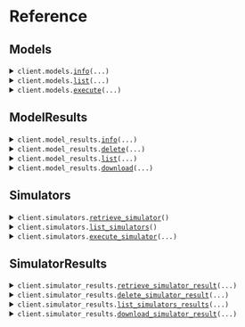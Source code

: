 # Reference
## Models
<details><summary><code>client.models.<a href="src/conductorquantum/models/client.py">info</a>(...)</code></summary>
<dl>
<dd>

#### 📝 Description

<dl>
<dd>

<dl>
<dd>

Retrieves a model's details.
</dd>
</dl>
</dd>
</dl>

#### 🔌 Usage

<dl>
<dd>

<dl>
<dd>

```python
from conductorquantum import ConductorQuantum

client = ConductorQuantum(
    token="YOUR_TOKEN",
)
client.models.info(
    model="coulomb-blockade-peak-detector",
)

```
</dd>
</dl>
</dd>
</dl>

#### ⚙️ Parameters

<dl>
<dd>

<dl>
<dd>

**model:** `ModelsEnum` — The model to get information for.
    
</dd>
</dl>

<dl>
<dd>

**request_options:** `typing.Optional[RequestOptions]` — Request-specific configuration.
    
</dd>
</dl>
</dd>
</dl>


</dd>
</dl>
</details>

<details><summary><code>client.models.<a href="src/conductorquantum/models/client.py">list</a>(...)</code></summary>
<dl>
<dd>

#### 📝 Description

<dl>
<dd>

<dl>
<dd>

Retrieves a list of available models.
</dd>
</dl>
</dd>
</dl>

#### 🔌 Usage

<dl>
<dd>

<dl>
<dd>

```python
from conductorquantum import ConductorQuantum

client = ConductorQuantum(
    token="YOUR_TOKEN",
)
client.models.list()

```
</dd>
</dl>
</dd>
</dl>

#### ⚙️ Parameters

<dl>
<dd>

<dl>
<dd>

**skip:** `typing.Optional[int]` — The number of models to skip.
    
</dd>
</dl>

<dl>
<dd>

**limit:** `typing.Optional[int]` — The number of models to include.
    
</dd>
</dl>

<dl>
<dd>

**request_options:** `typing.Optional[RequestOptions]` — Request-specific configuration.
    
</dd>
</dl>
</dd>
</dl>


</dd>
</dl>
</details>

<details><summary><code>client.models.<a href="src/conductorquantum/models/client.py">execute</a>(...)</code></summary>
<dl>
<dd>

#### 📝 Description

<dl>
<dd>

<dl>
<dd>

Executes a model with the provided data.
</dd>
</dl>
</dd>
</dl>

#### 🔌 Usage

<dl>
<dd>

<dl>
<dd>

```python
from conductorquantum import ConductorQuantum

client = ConductorQuantum(
    token="YOUR_TOKEN",
)
client.models.execute(
    model="coulomb-blockade-peak-detector",
)

```
</dd>
</dl>
</dd>
</dl>

#### ⚙️ Parameters

<dl>
<dd>

<dl>
<dd>

**model:** `ModelsEnum` — The model to run.
    
</dd>
</dl>

<dl>
<dd>

**file:** `from __future__ import annotations

core.File` — See core.File for more documentation
    
</dd>
</dl>

<dl>
<dd>

**plot:** `typing.Optional[bool]` — Whether to include a plot in the response.
    
</dd>
</dl>

<dl>
<dd>

**dark_mode:** `typing.Optional[bool]` — Whether to use dark mode for the plot.
    
</dd>
</dl>

<dl>
<dd>

**request_options:** `typing.Optional[RequestOptions]` — Request-specific configuration.
    
</dd>
</dl>
</dd>
</dl>


</dd>
</dl>
</details>

## ModelResults
<details><summary><code>client.model_results.<a href="src/conductorquantum/model_results/client.py">info</a>(...)</code></summary>
<dl>
<dd>

#### 📝 Description

<dl>
<dd>

<dl>
<dd>

Retrieves a model result.
</dd>
</dl>
</dd>
</dl>

#### 🔌 Usage

<dl>
<dd>

<dl>
<dd>

```python
from conductorquantum import ConductorQuantum

client = ConductorQuantum(
    token="YOUR_TOKEN",
)
client.model_results.info(
    id="08047949-7263-4557-9122-ab293a49cae5",
)

```
</dd>
</dl>
</dd>
</dl>

#### ⚙️ Parameters

<dl>
<dd>

<dl>
<dd>

**id:** `str` — The UUID of the model result.
    
</dd>
</dl>

<dl>
<dd>

**request_options:** `typing.Optional[RequestOptions]` — Request-specific configuration.
    
</dd>
</dl>
</dd>
</dl>


</dd>
</dl>
</details>

<details><summary><code>client.model_results.<a href="src/conductorquantum/model_results/client.py">delete</a>(...)</code></summary>
<dl>
<dd>

#### 📝 Description

<dl>
<dd>

<dl>
<dd>

Deletes a model result.
</dd>
</dl>
</dd>
</dl>

#### 🔌 Usage

<dl>
<dd>

<dl>
<dd>

```python
from conductorquantum import ConductorQuantum

client = ConductorQuantum(
    token="YOUR_TOKEN",
)
client.model_results.delete(
    id="08047949-7263-4557-9122-ab293a49cae5",
)

```
</dd>
</dl>
</dd>
</dl>

#### ⚙️ Parameters

<dl>
<dd>

<dl>
<dd>

**id:** `str` — The UUID of the model result.
    
</dd>
</dl>

<dl>
<dd>

**request_options:** `typing.Optional[RequestOptions]` — Request-specific configuration.
    
</dd>
</dl>
</dd>
</dl>


</dd>
</dl>
</details>

<details><summary><code>client.model_results.<a href="src/conductorquantum/model_results/client.py">list</a>(...)</code></summary>
<dl>
<dd>

#### 📝 Description

<dl>
<dd>

<dl>
<dd>

Retrieves a list of model results.
</dd>
</dl>
</dd>
</dl>

#### 🔌 Usage

<dl>
<dd>

<dl>
<dd>

```python
from conductorquantum import ConductorQuantum

client = ConductorQuantum(
    token="YOUR_TOKEN",
)
client.model_results.list()

```
</dd>
</dl>
</dd>
</dl>

#### ⚙️ Parameters

<dl>
<dd>

<dl>
<dd>

**skip:** `typing.Optional[int]` — The number of model results to skip.
    
</dd>
</dl>

<dl>
<dd>

**limit:** `typing.Optional[int]` — The number of model results to include.
    
</dd>
</dl>

<dl>
<dd>

**request_options:** `typing.Optional[RequestOptions]` — Request-specific configuration.
    
</dd>
</dl>
</dd>
</dl>


</dd>
</dl>
</details>

<details><summary><code>client.model_results.<a href="src/conductorquantum/model_results/client.py">download</a>(...)</code></summary>
<dl>
<dd>

#### 📝 Description

<dl>
<dd>

<dl>
<dd>

Downloads a model result as a JSON file zipped with the input file.
</dd>
</dl>
</dd>
</dl>

#### 🔌 Usage

<dl>
<dd>

<dl>
<dd>

```python
from conductorquantum import ConductorQuantum

client = ConductorQuantum(
    token="YOUR_TOKEN",
)
client.model_results.download(
    id="string",
)

```
</dd>
</dl>
</dd>
</dl>

#### ⚙️ Parameters

<dl>
<dd>

<dl>
<dd>

**id:** `str` — The UUID of the model result.
    
</dd>
</dl>

<dl>
<dd>

**request_options:** `typing.Optional[RequestOptions]` — Request-specific configuration. You can pass in configuration such as `chunk_size`, and more to customize the request and response.
    
</dd>
</dl>
</dd>
</dl>


</dd>
</dl>
</details>

## Simulators
<details><summary><code>client.simulators.<a href="src/conductorquantum/simulators/client.py">retrieve_simulator</a>()</code></summary>
<dl>
<dd>

#### 📝 Description

<dl>
<dd>

<dl>
<dd>

Retrieves a simulator's details.
</dd>
</dl>
</dd>
</dl>

#### 🔌 Usage

<dl>
<dd>

<dl>
<dd>

```python
from conductorquantum import ConductorQuantum

client = ConductorQuantum(
    token="YOUR_TOKEN",
)
client.simulators.retrieve_simulator()

```
</dd>
</dl>
</dd>
</dl>

#### ⚙️ Parameters

<dl>
<dd>

<dl>
<dd>

**request_options:** `typing.Optional[RequestOptions]` — Request-specific configuration.
    
</dd>
</dl>
</dd>
</dl>


</dd>
</dl>
</details>

<details><summary><code>client.simulators.<a href="src/conductorquantum/simulators/client.py">list_simulators</a>()</code></summary>
<dl>
<dd>

#### 📝 Description

<dl>
<dd>

<dl>
<dd>

Retrieves a list of available simulators.
</dd>
</dl>
</dd>
</dl>

#### 🔌 Usage

<dl>
<dd>

<dl>
<dd>

```python
from conductorquantum import ConductorQuantum

client = ConductorQuantum(
    token="YOUR_TOKEN",
)
client.simulators.list_simulators()

```
</dd>
</dl>
</dd>
</dl>

#### ⚙️ Parameters

<dl>
<dd>

<dl>
<dd>

**request_options:** `typing.Optional[RequestOptions]` — Request-specific configuration.
    
</dd>
</dl>
</dd>
</dl>


</dd>
</dl>
</details>

<details><summary><code>client.simulators.<a href="src/conductorquantum/simulators/client.py">execute_simulator</a>(...)</code></summary>
<dl>
<dd>

#### 📝 Description

<dl>
<dd>

<dl>
<dd>

Executes a simulator with the provided data.
</dd>
</dl>
</dd>
</dl>

#### 🔌 Usage

<dl>
<dd>

<dl>
<dd>

```python
from conductorquantum import (
    ConductorQuantum,
    QuantumDotArraySimulationExecutionRequest,
)

client = ConductorQuantum(
    token="YOUR_TOKEN",
)
client.simulators.execute_simulator(
    options=QuantumDotArraySimulationExecutionRequest(
        c_dot_dot=[[1.1]],
        c_gate_dot=[[1.1]],
        x_axis_gate="x_axis_gate",
        y_axis_gate="y_axis_gate",
        num_points_x_axis_gate=1,
        num_points_y_axis_gate=1,
        x_axis_start=1.1,
        x_axis_end=1.1,
        y_axis_start=1.1,
        y_axis_end=1.1,
    ),
)

```
</dd>
</dl>
</dd>
</dl>

#### ⚙️ Parameters

<dl>
<dd>

<dl>
<dd>

**options:** `QuantumDotArraySimulationExecutionRequest` 
    
</dd>
</dl>

<dl>
<dd>

**simulator:** `typing.Optional[Simulators]` 
    
</dd>
</dl>

<dl>
<dd>

**request_options:** `typing.Optional[RequestOptions]` — Request-specific configuration.
    
</dd>
</dl>
</dd>
</dl>


</dd>
</dl>
</details>

## SimulatorResults
<details><summary><code>client.simulator_results.<a href="src/conductorquantum/simulator_results/client.py">retrieve_simulator_result</a>(...)</code></summary>
<dl>
<dd>

#### 📝 Description

<dl>
<dd>

<dl>
<dd>

Get a simulator result by ID.
</dd>
</dl>
</dd>
</dl>

#### 🔌 Usage

<dl>
<dd>

<dl>
<dd>

```python
from conductorquantum import ConductorQuantum

client = ConductorQuantum(
    token="YOUR_TOKEN",
)
client.simulator_results.retrieve_simulator_result(
    result_id="08047949-7263-4557-9122-ab293a49cae5",
)

```
</dd>
</dl>
</dd>
</dl>

#### ⚙️ Parameters

<dl>
<dd>

<dl>
<dd>

**result_id:** `str` — The UUID of the simulator result.
    
</dd>
</dl>

<dl>
<dd>

**request_options:** `typing.Optional[RequestOptions]` — Request-specific configuration.
    
</dd>
</dl>
</dd>
</dl>


</dd>
</dl>
</details>

<details><summary><code>client.simulator_results.<a href="src/conductorquantum/simulator_results/client.py">delete_simulator_result</a>(...)</code></summary>
<dl>
<dd>

#### 📝 Description

<dl>
<dd>

<dl>
<dd>

Deletes a simulator result.
</dd>
</dl>
</dd>
</dl>

#### 🔌 Usage

<dl>
<dd>

<dl>
<dd>

```python
from conductorquantum import ConductorQuantum

client = ConductorQuantum(
    token="YOUR_TOKEN",
)
client.simulator_results.delete_simulator_result(
    result_id="08047949-7263-4557-9122-ab293a49cae5",
)

```
</dd>
</dl>
</dd>
</dl>

#### ⚙️ Parameters

<dl>
<dd>

<dl>
<dd>

**result_id:** `str` — The UUID of the simulator result.
    
</dd>
</dl>

<dl>
<dd>

**request_options:** `typing.Optional[RequestOptions]` — Request-specific configuration.
    
</dd>
</dl>
</dd>
</dl>


</dd>
</dl>
</details>

<details><summary><code>client.simulator_results.<a href="src/conductorquantum/simulator_results/client.py">list_simulators_results</a>(...)</code></summary>
<dl>
<dd>

#### 📝 Description

<dl>
<dd>

<dl>
<dd>

Get all simulator results.
</dd>
</dl>
</dd>
</dl>

#### 🔌 Usage

<dl>
<dd>

<dl>
<dd>

```python
from conductorquantum import ConductorQuantum

client = ConductorQuantum(
    token="YOUR_TOKEN",
)
client.simulator_results.list_simulators_results()

```
</dd>
</dl>
</dd>
</dl>

#### ⚙️ Parameters

<dl>
<dd>

<dl>
<dd>

**skip:** `typing.Optional[int]` — The number of simulator results to skip.
    
</dd>
</dl>

<dl>
<dd>

**limit:** `typing.Optional[int]` — The number of simulator results to include.
    
</dd>
</dl>

<dl>
<dd>

**request_options:** `typing.Optional[RequestOptions]` — Request-specific configuration.
    
</dd>
</dl>
</dd>
</dl>


</dd>
</dl>
</details>

<details><summary><code>client.simulator_results.<a href="src/conductorquantum/simulator_results/client.py">download_simulator_result</a>(...)</code></summary>
<dl>
<dd>

#### 📝 Description

<dl>
<dd>

<dl>
<dd>

Downloads a simulator result as a JSON file zipped with the input file.
</dd>
</dl>
</dd>
</dl>

#### 🔌 Usage

<dl>
<dd>

<dl>
<dd>

```python
from conductorquantum import ConductorQuantum

client = ConductorQuantum(
    token="YOUR_TOKEN",
)
client.simulator_results.download_simulator_result(
    result_id="string",
)

```
</dd>
</dl>
</dd>
</dl>

#### ⚙️ Parameters

<dl>
<dd>

<dl>
<dd>

**result_id:** `str` — The UUID of the simulator result.
    
</dd>
</dl>

<dl>
<dd>

**request_options:** `typing.Optional[RequestOptions]` — Request-specific configuration. You can pass in configuration such as `chunk_size`, and more to customize the request and response.
    
</dd>
</dl>
</dd>
</dl>


</dd>
</dl>
</details>

